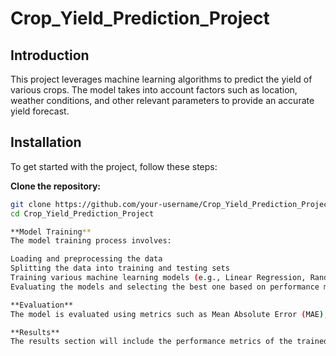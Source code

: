 # Crop_Yield_Prediction_Project

## Introduction
This project leverages machine learning algorithms to predict the yield of various crops. The model takes into account factors such as location, weather conditions, and other relevant parameters to provide an accurate yield forecast.

## Installation
To get started with the project, follow these steps:

 **Clone the repository:**
   ```bash
   git clone https://github.com/your-username/Crop_Yield_Prediction_Project.git
   cd Crop_Yield_Prediction_Project

**Model Training**
The model training process involves:

Loading and preprocessing the data
Splitting the data into training and testing sets
Training various machine learning models (e.g., Linear Regression, Random Forest, etc.)
Evaluating the models and selecting the best one based on performance metrics

**Evaluation**
The model is evaluated using metrics such as Mean Absolute Error (MAE), Root Mean Squared Error (RMSE), and R-squared score to assess its accuracy and reliability.

**Results**
The results section will include the performance metrics of the trained model on the test set, along with visualizations such as feature importance and prediction vs actual yield plots.

